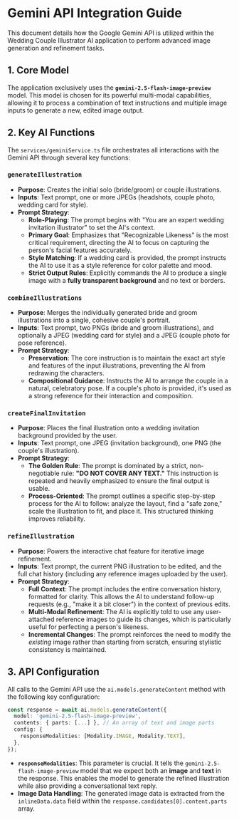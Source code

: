 # Gemini API Integration Guide

This document details how the Google Gemini API is utilized within the Wedding Couple Illustrator AI application to perform advanced image generation and refinement tasks.

## 1. Core Model

The application exclusively uses the **`gemini-2.5-flash-image-preview`** model. This model is chosen for its powerful multi-modal capabilities, allowing it to process a combination of text instructions and multiple image inputs to generate a new, edited image output.

## 2. Key AI Functions

The `services/geminiService.ts` file orchestrates all interactions with the Gemini API through several key functions:

### `generateIllustration`
- **Purpose**: Creates the initial solo (bride/groom) or couple illustrations.
- **Inputs**: Text prompt, one or more JPEGs (headshots, couple photo, wedding card for style).
- **Prompt Strategy**:
  - **Role-Playing**: The prompt begins with "You are an expert wedding invitation illustrator" to set the AI's context.
  - **Primary Goal**: Emphasizes that "Recognizable Likeness" is the most critical requirement, directing the AI to focus on capturing the person's facial features accurately.
  - **Style Matching**: If a wedding card is provided, the prompt instructs the AI to use it as a style reference for color palette and mood.
  - **Strict Output Rules**: Explicitly commands the AI to produce a single image with a **fully transparent background** and no text or borders.

### `combineIllustrations`
- **Purpose**: Merges the individually generated bride and groom illustrations into a single, cohesive couple's portrait.
- **Inputs**: Text prompt, two PNGs (bride and groom illustrations), and optionally a JPEG (wedding card for style) and a JPEG (couple photo for pose reference).
- **Prompt Strategy**:
  - **Preservation**: The core instruction is to maintain the exact art style and features of the input illustrations, preventing the AI from redrawing the characters.
  - **Compositional Guidance**: Instructs the AI to arrange the couple in a natural, celebratory pose. If a couple's photo is provided, it's used as a strong reference for their interaction and composition.

### `createFinalInvitation`
- **Purpose**: Places the final illustration onto a wedding invitation background provided by the user.
- **Inputs**: Text prompt, one JPEG (invitation background), one PNG (the couple's illustration).
- **Prompt Strategy**:
  - **The Golden Rule**: The prompt is dominated by a strict, non-negotiable rule: **"DO NOT COVER ANY TEXT."** This instruction is repeated and heavily emphasized to ensure the final output is usable.
  - **Process-Oriented**: The prompt outlines a specific step-by-step process for the AI to follow: analyze the layout, find a "safe zone," scale the illustration to fit, and place it. This structured thinking improves reliability.

### `refineIllustration`
- **Purpose**: Powers the interactive chat feature for iterative image refinement.
- **Inputs**: Text prompt, the current PNG illustration to be edited, and the full chat history (including any reference images uploaded by the user).
- **Prompt Strategy**:
  - **Full Context**: The prompt includes the entire conversation history, formatted for clarity. This allows the AI to understand follow-up requests (e.g., "make it a bit closer") in the context of previous edits.
  - **Multi-Modal Refinement**: The AI is explicitly told to use any user-attached reference images to guide its changes, which is particularly useful for perfecting a person's likeness.
  - **Incremental Changes**: The prompt reinforces the need to modify the *existing* image rather than starting from scratch, ensuring stylistic consistency is maintained.

## 3. API Configuration

All calls to the Gemini API use the `ai.models.generateContent` method with the following key configuration:

```typescript
const response = await ai.models.generateContent({
  model: 'gemini-2.5-flash-image-preview',
  contents: { parts: [...] }, // An array of text and image parts
  config: {
    responseModalities: [Modality.IMAGE, Modality.TEXT],
  },
});
```
- **`responseModalities`**: This parameter is crucial. It tells the `gemini-2.5-flash-image-preview` model that we expect both an **image** and **text** in the response. This enables the model to generate the refined illustration while also providing a conversational text reply.
- **Image Data Handling**: The generated image data is extracted from the `inlineData.data` field within the `response.candidates[0].content.parts` array.
